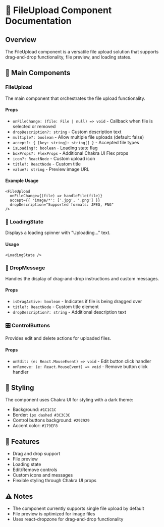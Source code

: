 # 📁 FileUpload Component Documentation

## Overview
The FileUpload component is a versatile file upload solution that supports drag-and-drop functionality, file preview, and loading states.

## 🧩 Main Components

### FileUpload
The main component that orchestrates the file upload functionality.

#### Props
- `onFileChange: (file: File | null) => void` - Callback when file is selected or removed
- `dropDescription?: string` - Custom description text
- `multiple?: boolean` - Allow multiple file uploads (default: false)
- `accept?: { [key: string]: string[] }` - Accepted file types
- `isLoading?: boolean` - Loading state flag
- `boxProps?: FlexProps` - Additional Chakra UI Flex props
- `icon?: ReactNode` - Custom upload icon
- `title?: ReactNode` - Custom title
- `value?: string` - Preview image URL

#### Example Usage
```tsx
<FileUpload
  onFileChange={(file) => handleFile(file)}
  accept={{ 'image/*': ['.jpg', '.png'] }}
  dropDescription="Supported formats: JPEG, PNG"
/>
```

### 🔄 LoadingState
Displays a loading spinner with "Uploading..." text.

#### Usage
```tsx
<LoadingState />
```

### 📝 DropMessage
Handles the display of drag-and-drop instructions and custom messages.

#### Props
- `isDragActive: boolean` - Indicates if file is being dragged over
- `title?: ReactNode` - Custom title element
- `dropDescription?: string` - Additional description text

### 🎛️ ControlButtons
Provides edit and delete actions for uploaded files.

#### Props
- `onEdit: (e: React.MouseEvent) => void` - Edit button click handler
- `onRemove: (e: React.MouseEvent) => void` - Remove button click handler

## 🎨 Styling
The component uses Chakra UI for styling with a dark theme:
- Background: `#1C1C1C`
- Border: `1px dashed #3C3C3C`
- Control buttons background: `#292929`
- Accent color: `#179EF8`

## 🚀 Features
- Drag and drop support
- File preview
- Loading state
- Edit/Remove controls
- Custom icons and messages
- Flexible styling through Chakra UI props

## ⚠️ Notes
- The component currently supports single file upload by default
- File preview is optimized for image files
- Uses react-dropzone for drag-and-drop functionality
